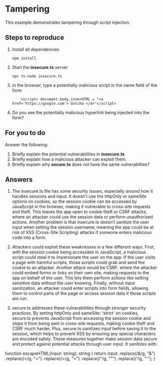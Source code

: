 # Tampering

This example demonstrates tampering through script injection.

## Steps to reproduce

1. Install all dependencies

    `npm install`

2. Start the **insecure.ts** server

    `npx ts-node insecure.ts`

3. In the browser, type a potentially malicious script in the name field of the form

    ```
        <script> document.body.innerHTML = "<a href='https://google.com'> Gotcha </a>"</script>
    ```

4. Do you see the potentially malicious hyperlink being injected into the form?

## For you to do

Answer the following:

1. Briefly explain the potential vulnerabilities in **insecure.ts**
2. Briefly explain how a malicious attacker can exploit them.
3. Briefly explain why **secure.ts** does not have the same vulnerabilties?


## Answers
1. The insecure.ts file has some security issues, especially around how it handles sessions and input. It doesn’t use the httpOnly or sameSite options on cookies, so the session cookie can be accessed by JavaScript in the browser, making it vulnerable to cross-site requests and theft. This leaves the app open to cookie theft or CSRF attacks, where an attacker could use the session data or perform unauthorized actions. Another problem is that insecure.ts doesn’t sanitize the user input when setting the session username, meaning the app could be at risk of XSS (Cross-Site Scripting) attacks if someone enters malicious code into a form.

2. Attackers could exploit these weaknesses in a few different ways. First, with the session cookie being accessible in JavaScript, a malicious script could steal it to impersonate the user on the app. If the user visits a page with harmful scripts, those scripts could grab and send the cookie to an attacker. Another attack would be CSRF, where the attacker could embed forms or links on their own site, making requests to the app on behalf of the user. This lets them perform actions like setting sensitive data without the user knowing. Finally, without input sanitization, an attacker could enter scripts into form fields, allowing them to control parts of the page or access session data if those scripts are run.

3. secure.ts addresses these vulnerabilities through stronger security practices. By setting httpOnly and sameSite: 'strict' on cookies, secure.ts prevents JavaScript from accessing the session cookie and stops it from being sent in cross-site requests, making cookie theft and CSRF much harder. Plus, secure.ts sanitizes input before saving it to the session, which helps to prevent XSS by ensuring any special characters are encoded safely. These measures together make session data secure and protect against potential attacks through user input. It sanitizes with:

function escapeHTML(input: string): string {
  return input
    .replace(/&/g, "&amp;")
    .replace(/</g, "&lt;")
    .replace(/>/g, "&gt;")
    .replace(/"/g, "&quot;")
    .replace(/'/g, "&#39;");
}
